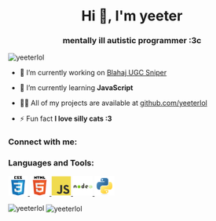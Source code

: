 <h1 align="center">Hi 👋, I'm yeeter</h1>
<h3 align="center">mentally ill autistic programmer :3c</h3>

<p align="left"> <img src="https://komarev.com/ghpvc/?username=yeeterlol&label=Profile%20views&color=0e75b6&style=flat" alt="yeeterlol" /> </p>

- 🔭 I’m currently working on [Blahaj UGC Sniper](https://github.com/yeeterlol/blahaj)

- 🌱 I’m currently learning **JavaScript**

- 👨‍💻 All of my projects are available at [github.com/yeeterlol](https://github.com/yeeterlol)

- ⚡ Fun fact **I love silly cats :3**

<h3 align="left">Connect with me:</h3>
<p align="left">
</p>

<h3 align="left">Languages and Tools:</h3>
<p align="left"> <a href="https://www.w3schools.com/css/" target="_blank" rel="noreferrer"> <img src="https://raw.githubusercontent.com/devicons/devicon/master/icons/css3/css3-original-wordmark.svg" alt="css3" width="40" height="40"/> </a> <a href="https://www.w3.org/html/" target="_blank" rel="noreferrer"> <img src="https://raw.githubusercontent.com/devicons/devicon/master/icons/html5/html5-original-wordmark.svg" alt="html5" width="40" height="40"/> </a> <a href="https://developer.mozilla.org/en-US/docs/Web/JavaScript" target="_blank" rel="noreferrer"> <img src="https://raw.githubusercontent.com/devicons/devicon/master/icons/javascript/javascript-original.svg" alt="javascript" width="40" height="40"/> </a> <a href="https://nodejs.org" target="_blank" rel="noreferrer"> <img src="https://raw.githubusercontent.com/devicons/devicon/master/icons/nodejs/nodejs-original-wordmark.svg" alt="nodejs" width="40" height="40"/> </a> <a href="https://www.python.org" target="_blank" rel="noreferrer"> <img src="https://raw.githubusercontent.com/devicons/devicon/master/icons/python/python-original.svg" alt="python" width="40" height="40"/> </a> </p>

<p><img align="left" src="https://github-readme-stats.vercel.app/api/top-langs?username=yeeterlol&show_icons=true&theme=dracula&locale=en&layout=compact" alt="yeeterlol" /></p>

<p>&nbsp;<img align="center" src="https://github-readme-stats.vercel.app/api?username=yeeterlol&show_icons=true&theme=dracula&locale=en" alt="yeeterlol" /></p>
